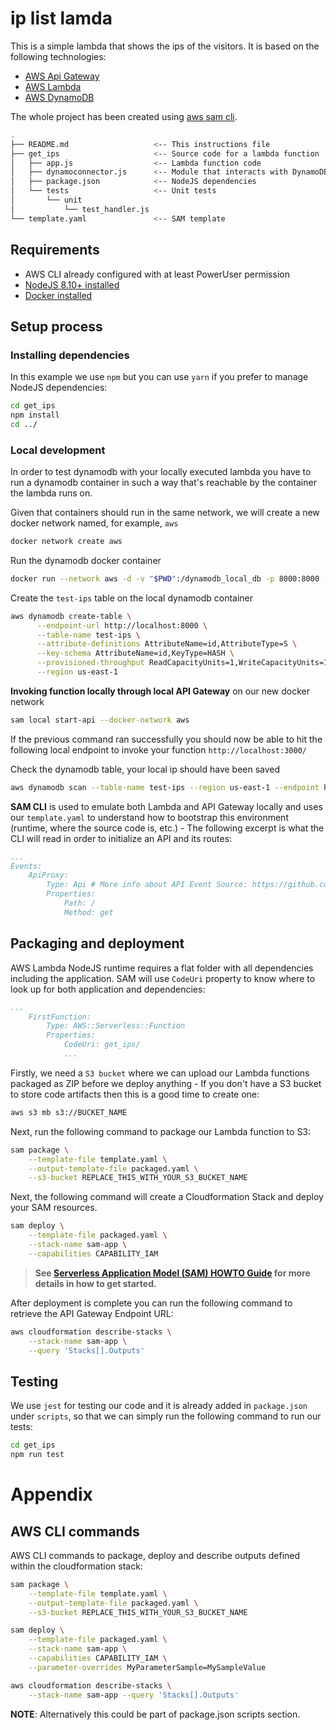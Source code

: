 # ip list lamda

This is a simple lambda that shows the ips of the visitors.
It is based on the following technologies:

* [AWS Api Gateway](https://aws.amazon.com/api-gateway/)
* [AWS Lambda](https://aws.amazon.com/lambda/)
* [AWS DynamoDB](https://aws.amazon.com/dynamodb/)

The whole project has been created using [aws sam cli](https://github.com/awslabs/aws-sam-cli).

```bash
.
├── README.md                   <-- This instructions file
├── get_ips                     <-- Source code for a lambda function
│   ├── app.js                  <-- Lambda function code
│   ├── dynamoconnector.js      <-- Module that interacts with DynamoDB
│   ├── package.json            <-- NodeJS dependencies
│   └── tests                   <-- Unit tests
│       └── unit
│           └── test_handler.js
└── template.yaml               <-- SAM template
```

## Requirements

* AWS CLI already configured with at least PowerUser permission
* [NodeJS 8.10+ installed](https://nodejs.org/en/download/)
* [Docker installed](https://www.docker.com/community-edition)

## Setup process

### Installing dependencies

In this example we use `npm` but you can use `yarn` if you prefer to manage NodeJS dependencies:

```bash
cd get_ips
npm install
cd ../
```

### Local development

In order to test dynamodb with your locally executed lambda you have to run a dynamodb container in such a way that's reachable by the container the lambda runs on.

Given that containers should run in the same network, we will create a new docker network named, for example, `aws`

```bash
docker network create aws
```

Run the dynamodb docker container

```bash
docker run --network aws -d -v "$PWD":/dynamodb_local_db -p 8000:8000 --name dynamodb cnadiminti/dynamodb-local
```

Create the `test-ips` table on the local dynamodb container

```bash
aws dynamodb create-table \
      --endpoint-url http://localhost:8000 \
      --table-name test-ips \
      --attribute-definitions AttributeName=id,AttributeType=S \
      --key-schema AttributeName=id,KeyType=HASH \
      --provisioned-throughput ReadCapacityUnits=1,WriteCapacityUnits=1 \
      --region us-east-1
```

**Invoking function locally through local API Gateway** on our new docker network

```bash
sam local start-api --docker-network aws
```

If the previous command ran successfully you should now be able to hit the following local endpoint to invoke your function `http://localhost:3000/`

Check the dynamodb table, your local ip should have been saved

```bash
aws dynamodb scan --table-name test-ips --region us-east-1 --endpoint http://localhost:8000
```

**SAM CLI** is used to emulate both Lambda and API Gateway locally and uses our `template.yaml` to understand how to bootstrap this environment (runtime, where the source code is, etc.) - The following excerpt is what the CLI will read in order to initialize an API and its routes:

```yaml
...
Events:
    ApiProxy:
        Type: Api # More info about API Event Source: https://github.com/awslabs/serverless-application-model/blob/master/versions/2016-10-31.md#api
        Properties:
            Path: /
            Method: get
```

## Packaging and deployment

AWS Lambda NodeJS runtime requires a flat folder with all dependencies including the application. SAM will use `CodeUri` property to know where to look up for both application and dependencies:

```yaml
...
    FirstFunction:
        Type: AWS::Serverless::Function
        Properties:
            CodeUri: get_ips/
            ...
```

Firstly, we need a `S3 bucket` where we can upload our Lambda functions packaged as ZIP before we deploy anything - If you don't have a S3 bucket to store code artifacts then this is a good time to create one:

```bash
aws s3 mb s3://BUCKET_NAME
```

Next, run the following command to package our Lambda function to S3:

```bash
sam package \
    --template-file template.yaml \
    --output-template-file packaged.yaml \
    --s3-bucket REPLACE_THIS_WITH_YOUR_S3_BUCKET_NAME
```

Next, the following command will create a Cloudformation Stack and deploy your SAM resources.

```bash
sam deploy \
    --template-file packaged.yaml \
    --stack-name sam-app \
    --capabilities CAPABILITY_IAM
```

> **See [Serverless Application Model (SAM) HOWTO Guide](https://github.com/awslabs/serverless-application-model/blob/master/HOWTO.md) for more details in how to get started.**

After deployment is complete you can run the following command to retrieve the API Gateway Endpoint URL:

```bash
aws cloudformation describe-stacks \
    --stack-name sam-app \
    --query 'Stacks[].Outputs'
``` 

## Testing

We use `jest` for testing our code and it is already added in `package.json` under `scripts`, so that we can simply run the following command to run our tests:

```bash
cd get_ips
npm run test
```

# Appendix

## AWS CLI commands

AWS CLI commands to package, deploy and describe outputs defined within the cloudformation stack:

```bash
sam package \
    --template-file template.yaml \
    --output-template-file packaged.yaml \
    --s3-bucket REPLACE_THIS_WITH_YOUR_S3_BUCKET_NAME

sam deploy \
    --template-file packaged.yaml \
    --stack-name sam-app \
    --capabilities CAPABILITY_IAM \
    --parameter-overrides MyParameterSample=MySampleValue

aws cloudformation describe-stacks \
    --stack-name sam-app --query 'Stacks[].Outputs'
```

**NOTE**: Alternatively this could be part of package.json scripts section.
